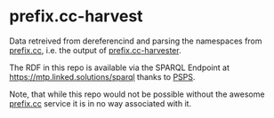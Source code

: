 # prefix.cc-harvest

Data retreived from dereferencind and parsing the namespaces from [prefix.cc](http://prefix.cc/), i.e. the output 
of [prefix.cc-harvester](https://github.com/linked-solutions/prefix.cc-harvester).

The RDF in this repo is available via the SPARQL Endpoint at https://mtp.linked.solutions/sparql thanks to [PSPS](https://github.com/factsmission/psps).

Note, that while this repo would not be possible without the awesome [prefix.cc](http://prefix.cc/) service it is in no way associated with it.